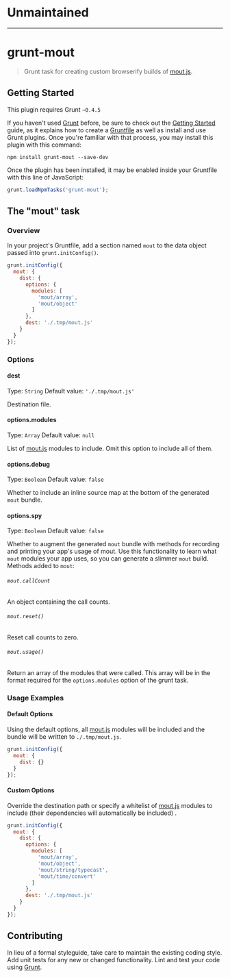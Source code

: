 # **Unmaintained**

----

# grunt-mout

> Grunt task for creating custom browserify builds of [mout.js](http://moutjs.com).

## Getting Started
This plugin requires Grunt `~0.4.5`

If you haven't used [Grunt](http://gruntjs.com/) before, be sure to check out the [Getting Started](http://gruntjs.com/getting-started) guide, as it explains how to create a [Gruntfile](http://gruntjs.com/sample-gruntfile) as well as install and use Grunt plugins. Once you're familiar with that process, you may install this plugin with this command:

```shell
npm install grunt-mout --save-dev
```

Once the plugin has been installed, it may be enabled inside your Gruntfile with this line of JavaScript:

```js
grunt.loadNpmTasks('grunt-mout');
```

## The "mout" task

### Overview
In your project's Gruntfile, add a section named `mout` to the data object passed into `grunt.initConfig()`.

```js
grunt.initConfig({
  mout: {
    dist: {
      options: {
        modules: [
          'mout/array',
          'mout/object'
        ]
      },
      dest: './.tmp/mout.js'
    }
  }
});
```

### Options

#### dest
Type: `String`
Default value: `'./.tmp/mout.js'`

Destination file.

#### options.modules
Type: `Array`
Default value: `null`

List of [mout.js](http://moutjs.com) modules to include. Omit this option to include all of them.

#### options.debug
Type: `Boolean`
Default value: `false`

Whether to include an inline source map at the bottom of the generated `mout` bundle.

#### options.spy
Type: `Boolean`
Default value: `false`

Whether to augment the generated `mout` bundle with methods for recording and printing your app's usage of mout. Use this
functionality to learn what `mout` modules your app uses, so you can generate a slimmer `mout` build. Methods added to `mout`:

###### `mout.callCount`
An object containing the call counts.

###### `mout.reset()`
Reset call counts to zero.

###### `mout.usage()`
Return an array of the modules that were called. This array will be in the format required for the `options.modules` option of the grunt task.

### Usage Examples

#### Default Options
Using the default options, all [mout.js](http://moutjs.com) modules will be included and the bundle will be written to `./.tmp/mout.js`.

```js
grunt.initConfig({
  mout: {
    dist: {}
  }
});
```

#### Custom Options
Override the destination path or specify a whitelist of [mout.js](http://moutjs.com) modules to include (their dependencies will automatically be included) .

```js
grunt.initConfig({
  mout: {
    dist: {
      options: {
        modules: [
          'mout/array',
          'mout/object',
          'mout/string/typecast',
          'mout/time/convert'
        ]
      },
      dest: './.tmp/mout.js'
    }
  }
});
```

## Contributing
In lieu of a formal styleguide, take care to maintain the existing coding style. Add unit tests for any new or changed functionality. Lint and test your code using [Grunt](http://gruntjs.com/).
